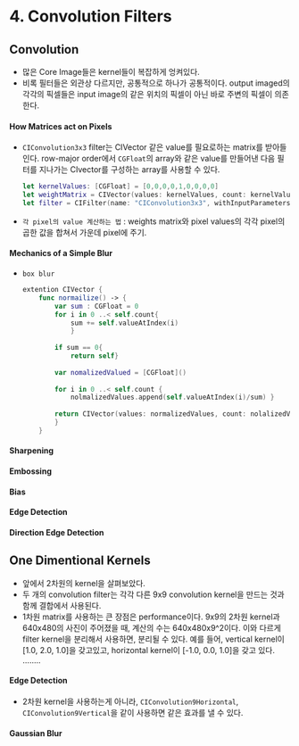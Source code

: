 # 4. Convolution Filters
## Convolution
- 많은 Core Image들은 kernel들이 복잡하게 엉켜있다.
- 비록 필터들은 외관상 다르지만, 공통적으로 하나가 공통적이다. output imaged의 각각의 픽셀들은 input image의 같은 위치의 픽셀이 아닌 바로 주변의 픽셀이 의존한다.

#### How Matrices act on Pixels
- `CIConvolution3x3` filter는 CIVector 같은 value를 필요로하는 matrix를 받아들인다. row-major order에서 `CGFloat`의 array와 같은 value를 만들어낸 다음 필터를 지나가는 CIvector를 구성하는 array를 사용할 수 있다.

	```swift
	let kernelValues: [CGFloat] = [0,0,0,0,1,0,0,0,0]
	let weightMatrix = CIVector(values: kernelValues, count: kernelValues.count)
	let filter = CIFilter(name: "CIConvolution3x3", withInputParameters: [kCIInputImageKey: mona, kCIInputWightsKey: weightMatrix])
	```

- `각 pixel의 value 계산하는 법` : weights matrix와 pixel values의 각각 pixel의 곱한 값을 합쳐서 가운데 pixel에 주기.


#### Mechanics of a Simple Blur
- `box blur`
	
	```swift
	extention CIVector {
		func normailize() -> {
			var sum : CGFloat = 0
			for i in 0 ..< self.count{
				sum += self.valueAtIndex(i)
				}
				
			if sum == 0{
				return self}
			
			var nomalizedValued = [CGFloat]()
			
			for i in 0 ..< self.count {
				nolmalizedValues.append(self.valueAtIndex(i)/sum) }
			
			return CIVector(values: normalizedValues, count: nolalizedValueds.count)
			}
		} 
	```

#### Sharpening
#### Embossing
#### Bias 
#### Edge Detection
#### Direction Edge Detection

## One Dimentional Kernels
- 앞에서 2차원의 kernel을 살펴보았다.
- 두 개의 convolution filter는 각각 다른 9x9 convolution kernel을 만드는 것과 함께 결합에서 사용된다. 
- 1차원 matrix를 사용하는 큰 장점은 performance이다. 9x9의 2차원 kernel과 640x480의 사진이 주어졌을 때, 계산의 수는 640x480x9^2이다. 이와 다르게 filter kernel을 분리해서 사용하면, 분리될 수 있다. 예를 들어, vertical kernel이 [1.0, 2.0, 1.0]을 갖고있고, horizontal kernel이 [-1.0, 0.0, 1.0]을 갖고 있다. ........

#### Edge Detection
- 2차원 kernel을 사용하는게 아니라, `CIConvolution9Horizontal`, `CIConvolution9Vertical`을 같이 사용하면 같은 효과를 낼 수 있다.

#### Gaussian Blur